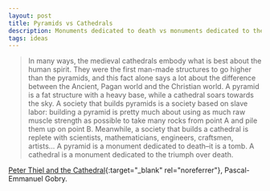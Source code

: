 ```yaml
---
layout: post
title: Pyramids vs Cathedrals
description: Monuments dedicated to death vs monuments dedicated to the triumph over death.
tags: ideas
---
```


> In many ways, the medieval cathedrals embody what is best about the human
> spirit. They were the first man-made structures to go higher than the pyramids,
> and this fact alone says a lot about the difference between the Ancient, Pagan
> world and the Christian world. A pyramid is a fat structure with a heavy base,
> while a cathedral soars towards the sky. A society that builds pyramids is a
> society based on slave labor: building a pyramid is pretty much about using as
> much raw muscle strength as possible to take many rocks from point A and pile
> them up on point B. Meanwhile, a society that builds a cathedral is replete
> with scientists, mathematicians, engineers, craftsmen, artists… A pyramid is a
> monument dedicated to death–it is a tomb. A cathedral is a monument dedicated
> to the triumph over death.

[Peter Thiel and the Cathedral][1]{:target="_blank" rel="noreferrer"}, Pascal-Emmanuel Gobry.


[1]: https://www.patheos.com/blogs/inebriateme/2014/06/peter-thiel-and-the-cathedral/
